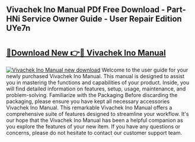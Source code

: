 ## Vivachek Ino Manual PDf Free Download - Part-HNi Service Owner Guide - User Repair Edition UYe7n

# <h2><a href="http://cf17866.oget.top/?id=Vivachek+Ino+Manual">🔗Download New 👉🔴 Vivachek Ino Manual</a></h2>

[![Vivachek Ino Manual new download](https://i.imgur.com/5g1atiW.png)](http://cf17866.oget.top/?id=Vivachek+Ino+Manual)
Welcome to the user guide for your newly purchased Vivachek Ino Manual. This manual is designed to assist you in mastering the functions and capabilities of your product. Inside, you will find detailed information on features, setup, usage, maintenance, and problem-solving. Familiarize with the Packaging Before discarding the packaging, please ensure you have kept all necessary accessories Vivachek Ino Manual. This remarkable Vivachek Ino Manual offers a comprehensive suite of features designed to streamline your workflow. It's our hope that the Vivachek Ino Manual has been a helpful companion as you explore the features of your new item. If you have any questions or concerns, please do not hesitate to contact our customer support team.
